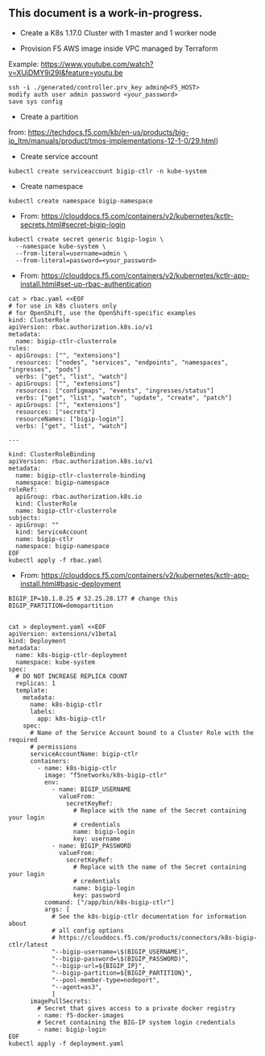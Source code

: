This document is a work-in-progress.
----

- Create a K8s 1.17.0 Cluster with 1 master and 1 worker node

- Provision F5 AWS image inside VPC managed by Terraform

Example: https://www.youtube.com/watch?v=XUjDMY9i29I&feature=youtu.be

```
ssh -i ./generated/controller.prv_key admin@<F5_HOST>
modify auth user admin password <your_password> 
save sys config 
```

- Create a partition 

from: https://techdocs.f5.com/kb/en-us/products/big-ip_ltm/manuals/product/tmos-implementations-12-1-0/29.html)


- Create service account

```
kubectl create serviceaccount bigip-ctlr -n kube-system
```

- Create namespace
```
kubectl create namespace bigip-namespace
```


- From: https://clouddocs.f5.com/containers/v2/kubernetes/kctlr-secrets.html#secret-bigip-login
```
kubectl create secret generic bigip-login \
  --namespace kube-system \
  --from-literal=username=admin \
  --from-literal=password=<your_password>
```

- From: https://clouddocs.f5.com/containers/v2/kubernetes/kctlr-app-install.html#set-up-rbac-authentication
```
cat > rbac.yaml <<EOF
# for use in k8s clusters only
# for OpenShift, use the OpenShift-specific examples
kind: ClusterRole
apiVersion: rbac.authorization.k8s.io/v1
metadata:
  name: bigip-ctlr-clusterrole
rules:
- apiGroups: ["", "extensions"]
  resources: ["nodes", "services", "endpoints", "namespaces", "ingresses", "pods"]
  verbs: ["get", "list", "watch"]
- apiGroups: ["", "extensions"]
  resources: ["configmaps", "events", "ingresses/status"]
  verbs: ["get", "list", "watch", "update", "create", "patch"]
- apiGroups: ["", "extensions"]
  resources: ["secrets"]
  resourceNames: ["bigip-login"]
  verbs: ["get", "list", "watch"]

---

kind: ClusterRoleBinding
apiVersion: rbac.authorization.k8s.io/v1
metadata:
  name: bigip-ctlr-clusterrole-binding
  namespace: bigip-namespace
roleRef:
  apiGroup: rbac.authorization.k8s.io
  kind: ClusterRole
  name: bigip-ctlr-clusterrole
subjects:
- apiGroup: ""
  kind: ServiceAccount
  name: bigip-ctlr
  namespace: bigip-namespace
EOF
kubectl apply -f rbac.yaml 
```

- From: https://clouddocs.f5.com/containers/v2/kubernetes/kctlr-app-install.html#basic-deployment

```
BIGIP_IP=10.1.0.25 # 52.25.28.177 # change this
BIGIP_PARTITION=demopartition


cat > deployment.yaml <<EOF
apiVersion: extensions/v1beta1
kind: Deployment
metadata:
  name: k8s-bigip-ctlr-deployment
  namespace: kube-system
spec:
  # DO NOT INCREASE REPLICA COUNT
  replicas: 1
  template:
    metadata:
      name: k8s-bigip-ctlr
      labels:
        app: k8s-bigip-ctlr
    spec:
      # Name of the Service Account bound to a Cluster Role with the required
      # permissions
      serviceAccountName: bigip-ctlr
      containers:
        - name: k8s-bigip-ctlr
          image: "f5networks/k8s-bigip-ctlr"
          env:
            - name: BIGIP_USERNAME
              valueFrom:
                secretKeyRef:
                  # Replace with the name of the Secret containing your login
                  # credentials
                  name: bigip-login
                  key: username
            - name: BIGIP_PASSWORD
              valueFrom:
                secretKeyRef:
                  # Replace with the name of the Secret containing your login
                  # credentials
                  name: bigip-login
                  key: password
          command: ["/app/bin/k8s-bigip-ctlr"]
          args: [
            # See the k8s-bigip-ctlr documentation for information about
            # all config options
            # https://clouddocs.f5.com/products/connectors/k8s-bigip-ctlr/latest
            "--bigip-username=\$(BIGIP_USERNAME)",
            "--bigip-password=\$(BIGIP_PASSWORD)",
            "--bigip-url=${BIGIP_IP}",
            "--bigip-partition=${BIGIP_PARTITION}",
            "--pool-member-type=nodeport",
            "--agent=as3",
            ]
      imagePullSecrets:
        # Secret that gives access to a private docker registry
        - name: f5-docker-images
        # Secret containing the BIG-IP system login credentials
        - name: bigip-login
EOF
kubectl apply -f deployment.yaml
```
